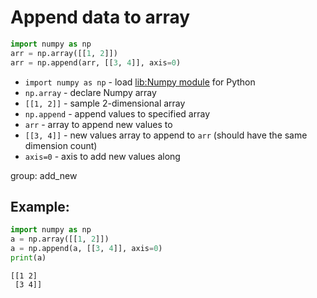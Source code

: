 # Append data to array

```python
import numpy as np
arr = np.array([[1, 2]])
arr = np.append(arr, [[3, 4]], axis=0)
```

- `import numpy as np` - load [lib:Numpy module](/python-numpy/how-to-install-python-numpy-lib) for Python
- `np.array` - declare Numpy array
- `[[1, 2]]` - sample 2-dimensional array
- `np.append` - append values to specified array
- `arr` - array to append new values to
- `[[3, 4]]` - new values array to append to `arr` (should have the same dimension count)
- `axis=0` - axis to add new values along

group: add_new

## Example: 
```python
import numpy as np
a = np.array([[1, 2]])
a = np.append(a, [[3, 4]], axis=0)
print(a)
```
```
[[1 2]
 [3 4]]

```

